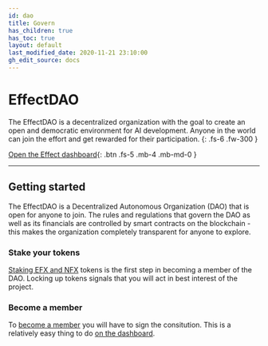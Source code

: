 ```yaml
---
id: dao
title: Govern
has_children: true
has_toc: true
layout: default
last_modified_date: 2020-11-21 23:10:00
gh_edit_source: docs
---
```


# EffectDAO

The EffectDAO is a decentralized organization with the goal to create an open
and democratic environment for AI development. Anyone in the world can join the
effort and get rewarded for their participation.
{: .fs-6 .fw-300 }

[Open the Effect dashboard](https://dashboard.effect.ai){: .btn .fs-5 .mb-4 .mb-md-0 }

---

## Getting started

The EffectDAO is a Decentralized Autonomous Organization (DAO) that is open for
anyone to join. The rules and regulations that govern the DAO as well as its
financials are controlled by smart contracts on the blockchain - this makes the
organization completely transparent for anyone to explore.

### Stake your tokens

[Staking EFX and NFX](staking.html) tokens is the first step in becoming a member of
the DAO. Locking up tokens signals that you will act in best interest of the
project.

### Become a member

To [become a member](ranks.html) you will have to sign the consitution. This is a
relatively easy thing to do [on the dashboard](https://dashboard.effect.ai).
